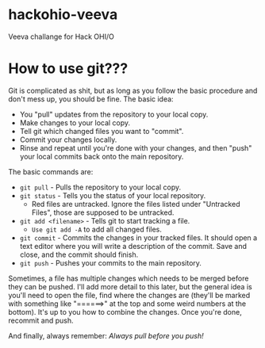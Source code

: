 # hackohio-veeva
Veeva challange for Hack OHI/O

# How to use git???
Git is complicated as shit, but as long as you follow the basic procedure and don't mess up, you should be fine. The basic idea:
- You "pull" updates from the repository to your local copy.
- Make changes to your local copy.
- Tell git which changed files you want to "commit".
- Commit your changes locally.
- Rinse and repeat until you're done with your changes, and then "push" your local commits back onto the main repository.

The basic commands are:

- `git pull` - Pulls the repository to your local copy.
- `git status` - Tells you the status of your local repository.
    - Red files are untracked. Ignore the files listed under "Untracked Files", those are supposed to be untracked.
- `git add <filename>` - Tells git to start tracking a file.
    - `Use git add -A` to add all changed files.
- `git commit` - Commits the changes in your tracked files. It should open a text editor where you will write a description of the commit. Save and close, and the commit should finish.
- `git push` - Pushes your commits to the main repository.

Sometimes, a file has multiple changes which needs to be merged before they can be pushed. I'll add more detail to this later, but the general idea is you'll need to open the file, find where the changes are (they'll be marked with something like "======>" at the top and some weird numbers at the bottom). It's up to you how to combine the changes. Once you're done, recommit and push.

And finally, always remember: *Always pull before you push!*